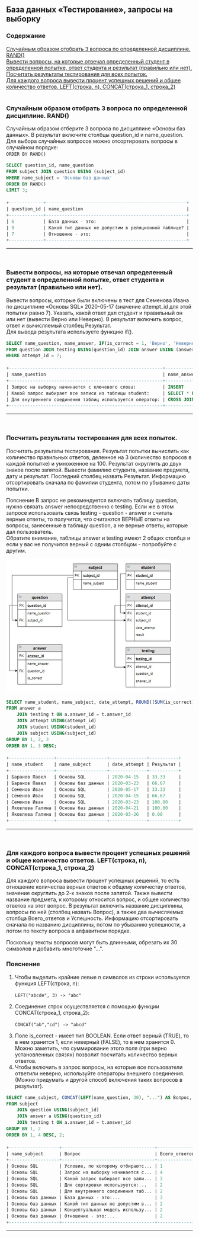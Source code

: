 ## База данных «Тестирование», запросы на выборку

### **Содержание**
 
[Случайным образом отобрать 3 вопроса по определенной дисциплине. RAND()](#T1)<br>
[Вывести вопросы, на которые отвечал определенный студент в определенной попытке, ответ студента и результат (правильно или нет).](#T2)<br>
[Посчитать результаты тестирования для всех попыток.](#T3)<br>
[Для каждого вопроса вывести процент успешных решений и общее количество ответов. LEFT(строка, n), CONCAT(строка_1, строка_2)](#T4)<br>
<br>

<a name="T1"></a>
### Случайным образом отобрать 3 вопроса по определенной дисциплине. RAND()

Случайным образом отберите 3 вопроса по дисциплине «Основы баз данных». В результат включите столбцы question_id и name_question.
<br>Для выбора случайных вопросов можно отсортировать вопросы в случайном порядке:
<br>
`ORDER BY RAND()`

```sql
SELECT question_id, name_question
FROM subject JOIN question USING (subject_id)
WHERE name_subject = 'Основы баз данных'
ORDER BY RAND()
LIMIT 3;

+-------------+-----------------------------------------------------+
| question_id | name_question                                       |
+-------------+-----------------------------------------------------+
| 6           | База данных - это:                                  |
| 9           | Какой тип данных не допустим в реляционной таблице? |
| 7           | Отношение - это:                                    |
+-------------+-----------------------------------------------------+
```
___
<br>

<a name="T2"></a>
### **Вывести вопросы, на которые отвечал определенный студент в определенной попытке, ответ студента и результат (правильно или нет).**

Вывести вопросы, которые были включены в тест для Семенова Ивана по дисциплине «Основы SQL» 2020-05-17  (значение attempt_id для этой попытки равно 7). Указать, какой ответ дал студент и правильный он или нет (вывести Верно или Неверно). В результат включить вопрос, ответ и вычисляемый столбец  Результат.
<br>Для вывода результата используете функцию if().

```sql
SELECT name_question, name_answer, IF(is_correct = 1, 'Верно', 'Неверно') AS Результат
FROM question JOIN testing USING(question_id) JOIN answer USING (answer_id)
WHERE attempt_id = 7;

+----------------------------------------------------------+-----------------------+-----------+
| name_question                                            | name_answer           | Результат |
+----------------------------------------------------------+-----------------------+-----------+
| Запрос на выборку начинается с ключевого слова:          | INSERT                | Неверно   |
| Какой запрос выбирает все записи из таблицы student:     | SELECT * FROM student | Верно     |
| Для внутреннего соединения таблиц используется оператор: | CROSS JOIN            | Неверно   |
+----------------------------------------------------------+-----------------------+-----------+
```
___
<br>

<a name="T3"></a>
### **Посчитать результаты тестирования для всех попыток.**

Посчитать результаты тестирования. Результат попытки вычислить как количество правильных ответов, деленное на 3 (количество вопросов в каждой попытке) и умноженное на 100. Результат округлить до двух знаков после запятой. Вывести фамилию студента, название предмета, дату и результат. Последний столбец назвать Результат. Информацию отсортировать сначала по фамилии студента, потом по убыванию даты попытки.

Пояснение
В запрос не рекомендуется включать таблицу question, нужно связать answer непосредственно с testing. Если же в этом запросе использовать связь testing - question - answer и считать верные ответы, то получится, что считаются ВЕРНЫЕ ответы на вопросы, занесенные в таблицу question, а не верные ответы, которые дал пользователь.
<br>Обратите внимание, таблицы answer и testing имеют 2 общих столбца и если у вас не получится верный с одним столбцом - попробуйте с другим.

<img src="img/cx24.jpg">

```sql
SELECT name_student, name_subject, date_attempt, ROUND((SUM(is_correct) / 3) * 100, 2) AS Результат
FROM answer a
    JOIN testing t ON a.answer_id = t.answer_id
    JOIN attempt USING(attempt_id)
    JOIN student USING(student_id)
    JOIN subject USING(subject_id)
GROUP BY 1, 2, 3
ORDER BY 1, 3 DESC;

+-----------------+-------------------+--------------+-----------+
| name_student    | name_subject      | date_attempt | Результат |
+-----------------+-------------------+--------------+-----------+
| Баранов Павел   | Основы SQL        | 2020-04-15   | 33.33     |
| Баранов Павел   | Основы баз данных | 2020-03-23   | 66.67     |
| Семенов Иван    | Основы SQL        | 2020-05-17   | 33.33     |
| Семенов Иван    | Основы SQL        | 2020-04-15   | 66.67     |
| Семенов Иван    | Основы SQL        | 2020-03-23   | 100.00    |
| Яковлева Галина | Основы баз данных | 2020-04-21   | 100.00    |
| Яковлева Галина | Основы баз данных | 2020-03-26   | 0.00      |
+-----------------+-------------------+--------------+-----------+

```

___
<br>

<a name="T4"></a>
### Для каждого вопроса вывести процент успешных решений и общее количество ответов. LEFT(строка, n), CONCAT(строка_1, строка_2)

Для каждого вопроса вывести процент успешных решений, то есть отношение количества верных ответов к общему количеству ответов, значение округлить до 2-х знаков после запятой. Также вывести название предмета, к которому относится вопрос, и общее количество ответов на этот вопрос. В результат включить название дисциплины, вопросы по ней (столбец назвать Вопрос), а также два вычисляемых столбца Всего_ответов и Успешность. Информацию отсортировать сначала по названию дисциплины, потом по убыванию успешности, а потом по тексту вопроса в алфавитном порядке.

Поскольку тексты вопросов могут быть длинными, обрезать их 30 символов и добавить многоточие "...".

### **Пояснение**

<ol>
<li>Чтобы выделить крайние левые n символов из строки используется функция LEFT(строка, n):

`LEFT("abcde", 3) -> "abc"`</li>
 
<li>Соединение строк осуществляется с помощью функции CONCAT(строка_1, строка_2):

`CONCAT("ab","cd") -> "abcd"`</li>
<li>Поле is_correct - имеет тип BOOLEAN. Если ответ верный (TRUE), то в нем хранится 1, если неверный (FALSE), то в нем хранится 0. Можно заметить, что суммирование этого поля (при верно установленных связях) позволит посчитать количество верных ответов.</li>

<li>Чтобы включить в запрос вопросы,  на которые все пользователи  ответили неверно, используйте операторы внешнего соединения. (Можно придумать и другой способ включения таких вопросов в результат).</li>
</ol>

```sql
SELECT name_subject, CONCAT(LEFT(name_question, 30), "...") AS Вопрос, COUNT(t.question_id) AS Всего_ответов, ROUND(100 * SUM(is_correct) / COUNT(t.question_id), 2) AS Успешность 
FROM subject
    JOIN question USING(subject_id)
    JOIN answer a USING(question_id)
    JOIN testing t ON a.answer_id = t.answer_id 
GROUP BY 1, 2
ORDER BY 1, 4 DESC, 2;

+-------------------+-----------------------------------+---------------+------------+
| name_subject      | Вопрос                            | Всего_ответов | Успешность |
+-------------------+-----------------------------------+---------------+------------+
| Основы SQL        | Условие, по которому отбираютс... | 1             | 100.00     |
| Основы SQL        | Запрос на выборку начинается с... | 4             | 75.00      |
| Основы SQL        | Какой запрос выбирает все запи... | 3             | 66.67      |
| Основы SQL        | Для сортировки используется:...   | 2             | 50.00      |
| Основы SQL        | Для внутреннего соединения таб... | 2             | 0.00       |
| Основы баз данных | База данных - это:...             | 3             | 66.67      |
| Основы баз данных | Какой тип данных не допустим в... | 2             | 50.00      |
| Основы баз данных | Концептуальная модель использу... | 2             | 50.00      |
| Основы баз данных | Отношение - это:...               | 2             | 50.00      |
+-------------------+-----------------------------------+---------------+------------+

```

___
<br>
